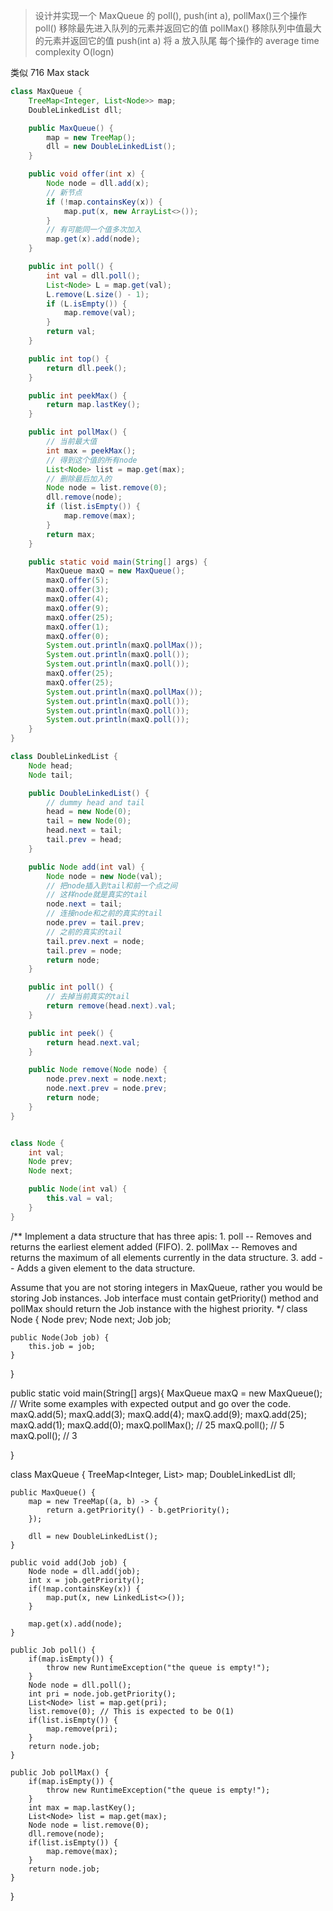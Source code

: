 > 设计并实现一个 MaxQueue 的 poll(), push(int a), pollMax()三个操作
> poll() 移除最先进入队列的元素并返回它的值
> pollMax() 移除队列中值最大的元素并返回它的值
> push(int a) 将 a 放入队尾
> 每个操作的 average time complexity O(logn)

类似 716 Max stack

```java
class MaxQueue {
    TreeMap<Integer, List<Node>> map;
    DoubleLinkedList dll;

    public MaxQueue() {
        map = new TreeMap();
        dll = new DoubleLinkedList();
    }

    public void offer(int x) {
        Node node = dll.add(x);
        // 新节点
        if (!map.containsKey(x)) {
            map.put(x, new ArrayList<>());
        }
        // 有可能同一个值多次加入
        map.get(x).add(node);
    }

    public int poll() {
        int val = dll.poll();
        List<Node> L = map.get(val);
        L.remove(L.size() - 1);
        if (L.isEmpty()) {
            map.remove(val);
        }
        return val;
    }

    public int top() {
        return dll.peek();
    }

    public int peekMax() {
        return map.lastKey();
    }

    public int pollMax() {
        // 当前最大值
        int max = peekMax();
        // 得到这个值的所有node
        List<Node> list = map.get(max);
        // 删除最后加入的
        Node node = list.remove(0);
        dll.remove(node);
        if (list.isEmpty()) {
            map.remove(max);
        }
        return max;
    }

    public static void main(String[] args) {
        MaxQueue maxQ = new MaxQueue();
        maxQ.offer(5);
        maxQ.offer(3);
        maxQ.offer(4);
        maxQ.offer(9);
        maxQ.offer(25);
        maxQ.offer(1);
        maxQ.offer(0);
        System.out.println(maxQ.pollMax());
        System.out.println(maxQ.poll());
        System.out.println(maxQ.poll());
        maxQ.offer(25);
        maxQ.offer(25);
        System.out.println(maxQ.pollMax());
        System.out.println(maxQ.poll());
        System.out.println(maxQ.poll());
        System.out.println(maxQ.poll());
    }
}

class DoubleLinkedList {
    Node head;
    Node tail;

    public DoubleLinkedList() {
        // dummy head and tail
        head = new Node(0);
        tail = new Node(0);
        head.next = tail;
        tail.prev = head;
    }

    public Node add(int val) {
        Node node = new Node(val);
        // 把node插入到tail和前一个点之间
        // 这样node就是真实的tail
        node.next = tail;
        // 连接node和之前的真实的tail
        node.prev = tail.prev;
        // 之前的真实的tail
        tail.prev.next = node;
        tail.prev = node;
        return node;
    }

    public int poll() {
        // 去掉当前真实的tail
        return remove(head.next).val;
    }

    public int peek() {
        return head.next.val;
    }

    public Node remove(Node node) {
        node.prev.next = node.next;
        node.next.prev = node.prev;
        return node;
    }
}


class Node {
    int val;
    Node prev;
    Node next;

    public Node(int val) {
        this.val = val;
    }
}
```

/\*\*
Implement a data structure that has three apis: 1. poll -- Removes and returns the earliest element added (FIFO). 2. pollMax -- Removes and returns the maximum of all elements currently in the data structure. 3. add -- Adds a given element to the data structure.

Assume that you are not storing integers in MaxQueue, rather you would be storing Job instances. Job interface must contain getPriority() method and pollMax should return the Job instance with the highest priority.
\*/
class Node {
Node prev;
Node next;
Job job;

    public Node(Job job) {
        this.job = job;
    }

}

public static void main(String[] args){
MaxQueue maxQ = new MaxQueue();
// Write some examples with expected output and go over the code.
maxQ.add(5);
maxQ.add(3);
maxQ.add(4);
maxQ.add(9);
maxQ.add(25);
maxQ.add(1);
maxQ.add(0);
maxQ.pollMax(); // 25
maxQ.poll(); // 5
maxQ.poll(); // 3

}

class MaxQueue {
TreeMap<Integer, List<Node>> map;
DoubleLinkedList dll;

    public MaxQueue() {
        map = new TreeMap((a, b) -> {
            return a.getPriority() - b.getPriority();
        });

        dll = new DoubleLinkedList();
    }

    public void add(Job job) {
        Node node = dll.add(job);
        int x = job.getPriority();
        if(!map.containsKey(x)) {
            map.put(x, new LinkedList<>());
        }

        map.get(x).add(node);
    }

    public Job poll() {
        if(map.isEmpty()) {
            throw new RuntimeException("the queue is empty!");
        }
        Node node = dll.poll();
        int pri = node.job.getPriority();
        List<Node> list = map.get(pri);
        list.remove(0); // This is expected to be O(1)
        if(list.isEmpty()) {
            map.remove(pri);
        }
        return node.job;
    }

    public Job pollMax() {
        if(map.isEmpty()) {
            throw new RuntimeException("the queue is empty!");
        }
        int max = map.lastKey();
        List<Node> list = map.get(max);
        Node node = list.remove(0);
        dll.remove(node);
        if(list.isEmpty()) {
            map.remove(max);
        }
        return node.job;
    }

}
